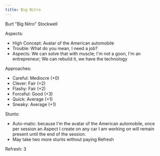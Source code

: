 ```yaml
---
title: Big Nitro
---
```


Burt "Big Nitro" Stockwell

Aspects:

* High Concept: Avatar of the American automobile
* Trouble: What do you mean, I need a job?
* Aspects: We can solve that with muscle; I'm not a goon, I'm an entrepreneur; We can rebuild it, we have the technology

Approaches:

* Careful: Mediocre (+0)
* Clever: Fair (+2)
* Flashy: Fair (+2)
* Forceful: Good (+3)
* Quick: Average (+1)
* Sneaky: Average (+1)

Stunts:

* Auto-matic: because I'm the avatar of the American automobile, once per session an Aspect I create on any car I am working on will remain present until the end of the session.
* May take two more stunts without paying Refresh

Refresh: 3
